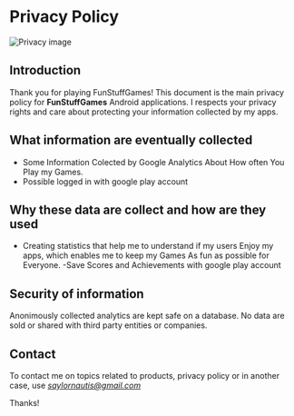 # Privacy Policy

![Privacy image](http://www.smilemultimedia.com/sites/default/files/styles/home_slider/public/page-banner/privacy_policy.jpg?itok=PCYhFx9H)

## Introduction

Thank you for playing FunStuffGames!
This document is the main privacy policy for **FunStuffGames** Android applications. I respects your privacy rights and care about protecting your information collected by my apps.

## What information are eventually collected

- Some Information Colected by Google Analytics About How often You Play my Games.
- Possible logged in with google play account

## Why these data are collect and how are they used

- Creating statistics that help me to understand if my users Enjoy my apps, which enables me to keep my Games As fun as possible for Everyone.
-Save Scores and Achievements with google play account

## Security of information

Anonimously collected analytics are kept safe on a database. No data are sold or shared with third party entities or companies.

## Contact

To contact me on topics related to products, privacy policy or in another case, use *saylornautis@gmail.com*

Thanks!
